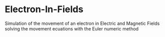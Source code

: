 # Electron-In-Fields
Simulation of the movement of an electron in Electric and Magnetic Fields solving the movement ecuations with the Euler numeric method
